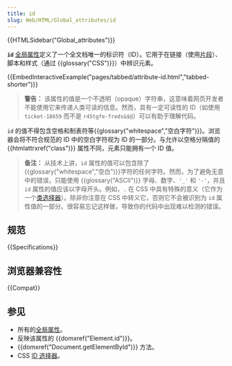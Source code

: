 ```yaml
---
title: id
slug: Web/HTML/Global_attributes/id
---
```


{{HTMLSidebar("Global_attributes")}}

**`id`** [全局属性](/zh-CN/docs/Web/HTML/Global_attributes)定义了一个全文档唯一的标识符（ID）。它用于在链接（使用[片段](/zh-CN/docs/Web/HTTP/Basics_of_HTTP/Identifying_resources_on_the_Web#片段)）、脚本和样式（通过 {{glossary("CSS")}}）中辨识元素。

{{EmbedInteractiveExample("pages/tabbed/attribute-id.html","tabbed-shorter")}}

> **警告：** 该属性的值是一个不透明（opaque）字符串，这意味着网页开发者不能使用它来传递人类可读的信息。然而，具有一定可读性的 ID（如使用 `ticket-18659` 而不是 `r45tgfe-freds&$@`）可以有助于理解代码。

`id` 的值不得包含空格和制表符等{{glossary("whitespace","空白字符")}}。浏览器会将不符合规范的 ID 中的空白字符视为 ID 的一部分。与允许以空格分隔值的 {{htmlattrxref("class")}} 属性不同，元素只能拥有一个 ID 值。

> **备注：** 从技术上讲，`id` 属性的值可以包含除了{{glossary("whitespace","空白")}}字符的任何字符。然而，为了避免无意中的错误，只能使用 {{glossary("ASCII")}} 字母、数字、`'_'` 和 `'-'`，并且`id` 属性的值应该以字母开头。例如，`.` 在 CSS 中具有特殊的意义（它作为一个[类选择器](/zh-CN/docs/Web/CSS/Class_selectors)）。除非你注意在 CSS 中转义它，否则它不会被识别为 `id` 属性值的一部分。很容易忘记这样做，导致你的代码中出现难以检测的错误。

## 规范

{{Specifications}}

## 浏览器兼容性

{{Compat}}

## 参见

- 所有的[全局属性](/zh-CN/docs/Web/HTML/Global_attributes)。
- 反映该属性的 {{domxref("Element.id")}}。
- {{domxref("Document.getElementById")}} 方法。
- CSS [ID 选择器](/zh-CN/docs/Web/CSS/ID_selectors)。
